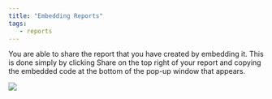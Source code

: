 ```yaml
---
title: "Embedding Reports"
tags:
   - reports
---
```


You are able to share the report that you have created by embedding it. This is done simply by clicking Share on the top right of your report and copying the embedded code at the bottom of the pop-up window that appears.

![](/images/reports/emgedding_reports.gif)